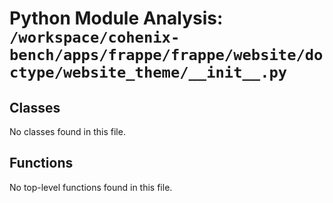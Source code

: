 # Python Module Analysis: `/workspace/cohenix-bench/apps/frappe/frappe/website/doctype/website_theme/__init__.py`

## Classes

No classes found in this file.


## Functions

No top-level functions found in this file.

